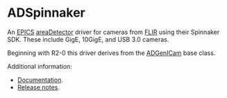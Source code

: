 ADSpinnaker
===========
An 
[EPICS](http://www.aps.anl.gov/epics)
[areaDetector](https://github.com/areaDetector/areaDetector/blob/master/README.md)
driver for cameras from 
[FLIR](http://www.flir.com) using their Spinnaker SDK.
These include GigE, 10GigE, and USB 3.0 cameras.

Beginning with R2-0 this driver derives from the [ADGenICam](https://github.com/areaDetector/ADGenICam) base class.

Additional information:
* [Documentation](https://areadetector.github.io/master/ADSpinnaker/ADSpinnaker.html).
* [Release notes](RELEASE.md).
